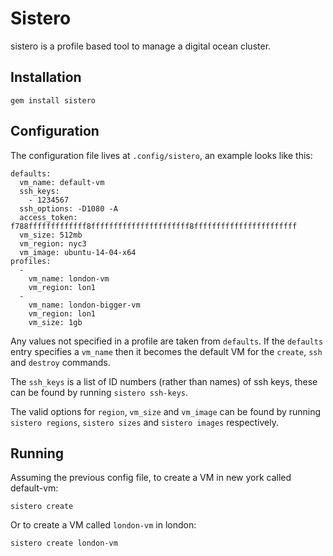 # Sistero

sistero is a profile based tool to manage a digital ocean cluster.

## Installation

```gem install sistero```

## Configuration

The configuration file lives at `.config/sistero`, an example looks like this:

```
defaults:
  vm_name: default-vm
  ssh_keys:
    - 1234567
  ssh_options: -D1080 -A
  access_token: f788fffffffffffff8ffffffffffffffffffffff8fffffffffffffffffffffff
  vm_size: 512mb
  vm_region: nyc3
  vm_image: ubuntu-14-04-x64
profiles:
  -
    vm_name: london-vm
    vm_region: lon1
  -
    vm_name: london-bigger-vm
    vm_region: lon1
    vm_size: 1gb
```

Any values not specified in a profile are taken from `defaults`. If the `defaults` entry specifies a `vm_name` then it becomes the default VM for the `create`, `ssh` and `destroy` commands.

The `ssh_keys` is a list of ID numbers (rather than names) of ssh keys, these can be found by running `sistero ssh-keys`.

The valid options for `region`, `vm_size` and `vm_image` can be found by running `sistero regions`, `sistero sizes` and `sistero images` respectively.

## Running

Assuming the previous config file, to create a VM in new york called default-vm:
```
sistero create
```

Or to create a VM called `london-vm` in london:
```
sistero create london-vm
```
